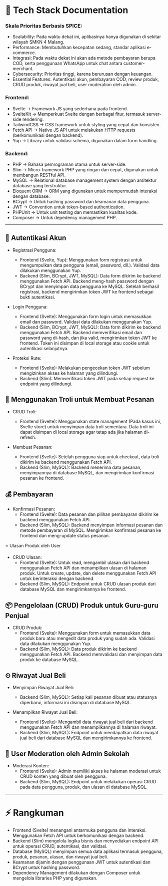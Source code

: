 # 📝 Tech Stack Documentation

### Skala Prioritas Berbasis SPICE:

- Scalability: Pada waktu dekat ini, aplikasinya hanya digunakan di sekitar wilayah SMKN 4 Malang.
- Performance: Membutuhkan kecepatan sedang, standar aplikasi e-commerce.
- Integrasi: Pada waktu dekat ini akan ada metode pembayaran berupa COD, serta penggunaan WhatsApp untuk chat antara customer-merchant.
- Cybersecurity: Prioritas tinggi, karena berurusan dengan keuangan.
- Essential Features: Autentikasi akun, pembayaran COD, review produk, CRUD produk, riwayat jual beli, user moderation oleh admin.

### Frontend:

- Svelte -> Framework JS yang sederhana pada frontend.
- SvelteKit -> Memperkuat Svelte dengan berbagai fitur, termasuk server-side rendering.
- TailwindCSS -> CSS framework untuk styling yang cepat dan konsisten.
- Fetch API -> Native JS API untuk melakukan HTTP requests (berkomunikasi dengan backend).
- Yup -> Library untuk validasi schema, digunakan dalam form handling.

### Backend:

- PHP -> Bahasa pemrograman utama untuk server-side.
- Slim -> Micro-framework PHP yang ringan dan cepat, digunakan untuk membangun RESTful API.
- MySQL -> Relational database management system dengan arsitektur database yang terstruktur.
- Eloquent ORM -> ORM yang digunakan untuk mempermudah interaksi dengan database.
- BCrypt -> Untuk hashing password dan keamanan data pengguna.
- JWT -> Convention untuk token-based authentication.
- PHPUnit -> Untuk unit testing dan memastikan kualitas kode.
- Composer -> Untuk depedency management PHP.

---

## 👤 Autentikasi Akun

- Registrasi Pengguna:
  - Frontend (Svelte, Yup): Menggunakan form registrasi untuk mengumpulkan data pengguna (email, password, dll.). Validasi data dilakukan menggunakan Yup.
  - Backend (Slim, BCrypt, JWT, MySQL): Data form dikirim ke backend menggunakan Fetch API. Backend meng-hash password dengan BCrypt dan menyimpan data pengguna ke MySQL. Setelah berhasil registrasi, backend mengirimkan token JWT ke frontend sebagai bukti autentikasi.

- Login Pengguna:
  - Frontend (Svelte): Menggunakan form login untuk memasukkan email dan password. Validasi data dilakukan menggunakan Yup.
  - Backend (Slim, BCrypt, JWT, MySQL): Data form dikirim ke backend menggunakan Fetch API. Backend memverifikasi email dan password yang di-hash, dan jika valid, mengirimkan token JWT ke frontend. Token ini disimpan di local storage atau cookie untuk autentikasi selanjutnya.

- Proteksi Rute:
  - Frontend (Svelte): Melakukan pengecekan token JWT sebelum mengizinkan akses ke halaman yang dilindungi.
  - Backend (Slim): Memverifikasi token JWT pada setiap request ke endpoint yang dilindungi.

## 🛒 Menggunakan Troli untuk Membuat Pesanan

- CRUD Troli:
  - Frontend (Svelte): Menggunakan state management (Pada kasus ini, Svelte store) untuk menyimpan data troli sementara. Data troli ini dapat disimpan di local storage agar tetap ada jika halaman di-refresh.

- Membuat Pesanan:
  - Frontend (Svelte): Setelah pengguna siap untuk checkout, data troli dikirim ke backend menggunakan Fetch API.
  - Backend (Slim, MySQL): Backend menerima data pesanan, menyimpannya di database MySQL, dan mengirimkan konfirmasi pesanan ke frontend.

## 💰 Pembayaran

- Konfirmasi Pesanan:
  - Frontend (Svelte): Data pesanan dan pilihan pembayaran dikirim ke backend menggunakan Fetch API.
  - Backend (Slim, MySQL): Backend menyimpan informasi pesanan dan metode pembayaran di MySQL. Mengirimkan konfirmasi pesanan ke frontend dan meng-update status pesanan.

⭐ Ulasan Produk oleh User
- CRUD Ulasan:
  - Frontend (Svelte): Untuk read, mengambil ulasan dari backend menggunakan Fetch API dan menampilkan ulasan di halaman produk. Untuk create, update, dan delete menggunakan Fetch API untuk berinteraksi dengan backend.
  - Backend (Slim, MySQL): Endpoint untuk CRUD ulasan produk dari database MySQL dan mengirimkannya ke frontend.

## 📦 Pengelolaan (CRUD) Produk untuk Guru-guru Penjual

- CRUD Produk:
  - Frontend (Svelte): Menggunakan form untuk memasukkan data produk baru atau mengedit data produk yang sudah ada. Validasi data dilakukan menggunakan Yup.
  - Backend (Slim, MySQL): Data produk dikirim ke backend menggunakan Fetch API. Backend memvalidasi dan menyimpan data produk ke database MySQL.

## ⏲ Riwayat Jual Beli

- Menyimpan Riwayat Jual Beli:
  - Backend (Slim, MySQL): Setiap kali pesanan dibuat atau statusnya diperbarui, informasi ini disimpan di database MySQL.

- Menampilkan Riwayat Jual Beli:
  - Frontend (Svelte): Mengambil data riwayat jual beli dari backend menggunakan Fetch API dan menampilkannya di halaman riwayat.
  - Backend (Slim, MySQL): Endpoint untuk mendapatkan data riwayat jual beli dari database MySQL dan mengirimkannya ke frontend.

## 👥 User Moderation oleh Admin Sekolah

- Moderasi Konten:
  - Frontend (Svelte): Admin memiliki akses ke halaman moderasi untuk CRUD konten yang dibuat oleh pengguna.
  - Backend (Slim, MySQL): Endpoint untuk melakukan operasi CRUD pada data pengguna, produk, dan ulasan di database MySQL.

---

# ⚡ Rangkuman

- Frontend (Svelte) menangani antarmuka pengguna dan interaksi. Menggunakan Fetch API untuk berkomunikasi dengan backend.
- Backend (Slim) mengelola logika bisnis dan menyediakan endpoint API untuk operasi CRUD, autentikasi, dan validasi.
- Database (MySQL) menyimpan semua data aplikasi termasuk pengguna, produk, pesanan, ulasan, dan riwayat jual beli.
- Keamanan dijamin dengan penggunaan JWT untuk autentikasi dan BCrypt untuk hashing password.
- Dependency Management dilakukan dengan Composer untuk mengelola libraries PHP yang digunakan.